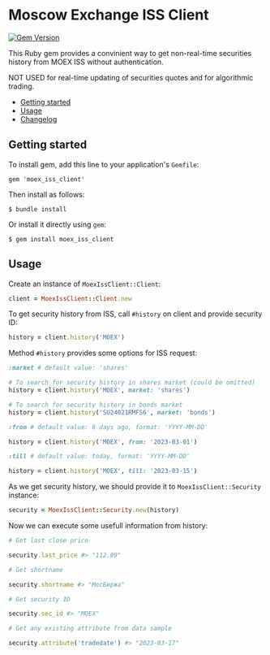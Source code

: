 # Moscow Exchange ISS Client

[![Gem Version](https://badge.fury.io/rb/moex_iss_client.svg)](https://badge.fury.io/rb/moex_iss_client)

This Ruby gem provides a convinient way to get non-real-time securities history from MOEX ISS without authentication.

NOT USED for real-time updating of securities quotes and for algorithmic trading.

- [Getting started](#getting-started)
- [Usage](#usage)
- [Changelog](https://github.com/bl1ndy/moex_iss_client/blob/main/CHANGELOG.md)

## Getting started

To install gem, add this line to your application's `Gemfile`:

```
gem 'moex_iss_client'
```

Then install as follows:

```
$ bundle install
```

Or install it directly using `gem`:

```
$ gem install moex_iss_client
```

## Usage

Create an instance of `MoexIssClient::Client`:

```ruby
client = MoexIssClient::Client.new
```

To get security history from ISS, call `#history` on client and provide security ID:

```ruby
history = client.history('MOEX')
```

Method `#history` provides some options for ISS request:

```ruby
:market # default value: 'shares'

# To search for security history in shares market (could be omitted)
history = client.history('MOEX', market: 'shares')

# To search for security history in bonds market
history = client.history('SU24021RMFS6', market: 'bonds')
```

```ruby
:from # default value: 6 days ago, format: 'YYYY-MM-DD'

history = client.history('MOEX', from: '2023-03-01')
```

```ruby
:till # default value: today, format: 'YYYY-MM-DD'

history = client.history('MOEX', till: '2023-03-15')
```

As we get security history, we should provide it to `MoexIssClient::Security` instance:

```ruby
security = MoexIssClient::Security.new(history)
```

Now we can execute some usefull information from history:

```ruby
# Get last close price

security.last_price #> "112.89"

# Get shortname

security.shortname #> "МосБиржа"

# Get security ID

security.sec_id #> "MOEX"

# Get any existing attribute from data sample

security.attribute('tradedate') #> "2023-03-17"
```

